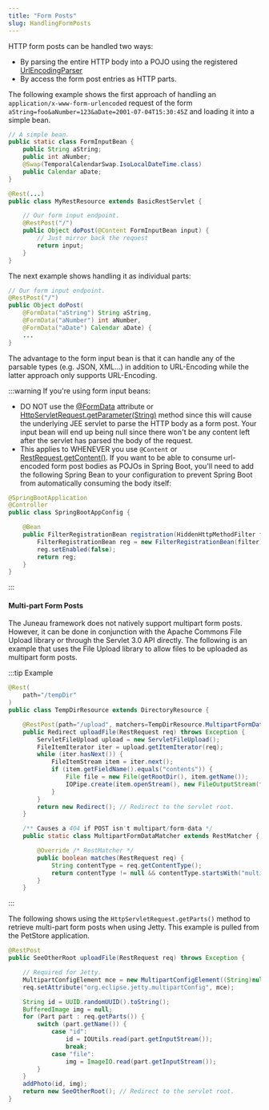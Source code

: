 ```yaml
---
title: "Form Posts"
slug: HandlingFormPosts
---
```


HTTP form posts can be handled two ways:

- By parsing the entire HTTP body into a POJO using the registered <a href="/site/apidocs/org/apache/juneau/urlencoding/UrlEncodingParser.html" target="_blank">UrlEncodingParser</a>
- By access the form post entries as HTTP parts.

The following example shows the first approach of handling an `application/x-www-form-urlencoded` request of the form `aString=foo&aNumber=123&aDate=2001-07-04T15:30:45Z` and loading it into a simple bean.

```java
// A simple bean.
public static class FormInputBean {
    public String aString;
    public int aNumber;
    @Swap(TemporalCalendarSwap.IsoLocalDateTime.class)
    public Calendar aDate;
}
```

```java
@Rest(...)
public class MyRestResource extends BasicRestServlet {

    // Our form input endpoint.
    @RestPost("/")
    public Object doPost(@Content FormInputBean input) {
        // Just mirror back the request
        return input;
    }
}
```

The next example shows handling it as individual parts:

```java
// Our form input endpoint.
@RestPost("/")
public Object doPost(
    @FormData("aString") String aString,
    @FormData("aNumber") int aNumber,
    @FormData("aDate") Calendar aDate) {
    ...
}
```

The advantage to the form input bean is that it can handle any of the parsable types (e.g.
JSON, XML...) in addition to URL-Encoding while the latter approach only supports URL-Encoding.

:::warning
If you're using form input beans:

- DO NOT use the <a href="/site/apidocs/org/apache/juneau/http/annotation/FormData.html" target="_blank">@FormData</a> attribute or [HttpServletRequest.getParameter(String)](API_DOCS/jakarta/servlet/http/HttpServletRequest.html#getParameter(String)) method since this will cause the underlying JEE servlet to parse the HTTP body as a form post. Your input bean will end up being null since there won't be any content left after the servlet has parsed the body of the request.
- This applies to WHENEVER you use `@Content` or [RestRequest.getContent()](API_DOCS/org/apache/juneau/rest/RestRequest.html#getContent()). If you want to be able to consume url-encoded form post bodies as POJOs in Spring Boot, you'll need to add the following Spring Bean to your configuration to prevent Spring Boot from automatically consuming the body itself:

```java
@SpringBootApplication
@Controller
public class SpringBootAppConfig {

    @Bean
    public FilterRegistrationBean registration(HiddenHttpMethodFilter filter) {
        FilterRegistrationBean reg = new FilterRegistrationBean(filter);
        reg.setEnabled(false);
        return reg;
    }
}
```
:::

#### Multi-part Form Posts

The Juneau framework does not natively support multipart form posts.
However, it can be done in conjunction with the Apache Commons File Upload library or through the Servlet 3.0 API
directly.
The following is an example that uses the File Upload library to allow files to be uploaded as multipart form posts.

:::tip Example
```java
@Rest(
    path="/tempDir"
)
public class TempDirResource extends DirectoryResource {

    @RestPost(path="/upload", matchers=TempDirResource.MultipartFormDataMatcher.class)
    public Redirect uploadFile(RestRequest req) throws Exception {
        ServletFileUpload upload = new ServletFileUpload();
        FileItemIterator iter = upload.getItemIterator(req);
        while (iter.hasNext()) {
            FileItemStream item = iter.next();
            if (item.getFieldName().equals("contents")) {
                File file = new File(getRootDir(), item.getName());
                IOPipe.create(item.openStream(), new FileOutputStream(file)).closeOut().run();
            }
        }
        return new Redirect(); // Redirect to the servlet root.
    }

    /** Causes a 404 if POST isn't multipart/form-data */
    public static class MultipartFormDataMatcher extends RestMatcher {

        @Override /* RestMatcher */
        public boolean matches(RestRequest req) {
            String contentType = req.getContentType();
            return contentType != null && contentType.startsWith("multipart/form-data");
        }
    }
```
:::

The following shows using the `HttpServletRequest.getParts()` method to retrieve multi-part form posts when using Jetty.
This example is pulled from the PetStore application.

```java
@RestPost
public SeeOtherRoot uploadFile(RestRequest req) throws Exception {

    // Required for Jetty.
    MultipartConfigElement mce = new MultipartConfigElement((String)null);
    req.setAttribute("org.eclipse.jetty.multipartConfig", mce);

    String id = UUID.randomUUID().toString();
    BufferedImage img = null;
    for (Part part : req.getParts()) {
        switch (part.getName()) {
            case "id":
                id = IOUtils.read(part.getInputStream());
                break;
            case "file":
                img = ImageIO.read(part.getInputStream());
        }
    }
    addPhoto(id, img);
    return new SeeOtherRoot(); // Redirect to the servlet root.
}
```
